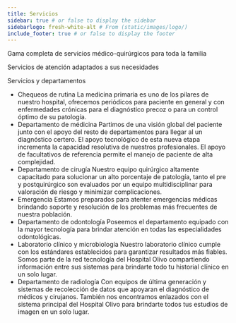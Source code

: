 ```yaml
---
title: Servicios
sidebar: true # or false to display the sidebar
sidebarlogo: fresh-white-alt # From (static/images/logo/)
include_footer: true # or false to display the footer
---
```

Gama completa de servicios médico-quirúrgicos para toda la familia

Servicios de atención adaptados a sus necesidades

Servicios y departamentos
- Chequeos de rutina
La medicina primaria es uno de los pilares de nuestro hospital, ofrecemos periódicos para paciente en general y con enfermedades crónicas para el diagnóstico precoz o para un control óptimo de su patología.
- Departamento de médicina
Partimos de una visión global del paciente junto con el apoyo del resto de departamentos para llegar al un diagnóstico certero.
El apoyo tecnológico de esta nueva etapa  incrementa la capacidad resolutiva de nuestros profesionales.
El apoyo de facultativos de referencia permite el manejo de paciente de alta complejidad.
- Departamento de cirugía
Nuestro equipo quirúrgico altamente capacitado para solucionar un alto porcentaje de patología, tanto el pre y postquirúrgico son evaluados por un equipo multidisciplinar para valoración de riesgo y minimizar complicaciones.
- Emergencia
Estamos preparados para atenter emergencias médicas brindando soporte y resolución de los problemas más frecuentes de nuestra población.
- Departamento de odontología
Poseemos el departamento equipado con la mayor tecnología para brindar atención en todas las especialidades odontológicas.
- Laboratorio clínico y microbiología
Nuestro laboratorio clínico cumple con los estándares establecidos para garantizar resultados más fiables. 
Somos parte de la red tecnología del Hospital Olivo compartiendo información entre sus sistemas para brindarte todo tu historial clínico en un solo lugar.
- Departamento de radiología
Con equipos de última generación y sistemas de recolección de datos que apoyaran el diagnóstico de médicos y cirujanos.
También nos encontramos enlazados con el sistema principal del Hospital Olivo para brindarte todos tus estudios de imagen en un solo lugar.